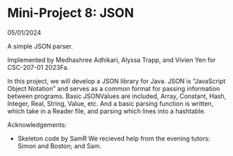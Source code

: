 Mini-Project 8: JSON
====================
05/01/2024

A simple JSON parser.

Implemented by Medhashree Adhikari, Alyssa Trapp, and Vivien Yen for CSC-207-01 2023Fa.

In this project, we will develop a JSON library for Java. JSON is “JavaScript Object Notation” and serves as a common format for passing information between programs. Basic JSONValues are included, Array, Constant, Hash, Integer, Real, String, Value, etc. And a basic parsing function is written, which take in a Reader file, and parsing which lines into a hashtable.

Acknowledgements:
* Skeleton code by SamR
We recieved help from the evening tutors: Simon and Boston; and Sam.
